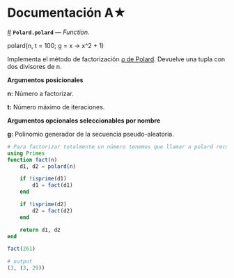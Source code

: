 
<a id='Documentación-A-1'></a>

# Documentación A★



<a id='Polard.polard' href='#Polard.polard'>#</a>
**`Polard.polard`** &mdash; *Function*.



polard(n, t = 100; g = x -> x^2 + 1)

Implementa el método de factorización [ρ de Polard](https://en.wikipedia.org/wiki/Pollard%27s_rho_algorithm). Devuelve una tupla con dos divisores de n.

**Argumentos posicionales**

**n:** Número a factorizar.

**t:** Número máximo de iteraciones.

**Argumentos opcionales seleccionables por nombre**

**g:** Polinomio generador de la secuencia pseudo-aleatoria.

```julia
# Para factorizar totalmente un número tenemos que llamar a polard recursivamente
using Primes
function fact(n)
    d1, d2 = polard(n)

    if !isprime(d1)
        d1 = fact(d1)
    end

    if !isprime(d2)
        d2 = fact(d2)
    end

    return d1, d2
end

fact(261)

# output
(3, (3, 29))
```

